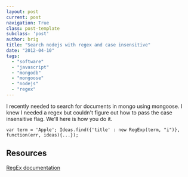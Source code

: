 ```yaml
---
layout: post
current: post
navigation: True
class: post-template
subclass: 'post'
author: brig
title: "Search nodejs with regex and case insensitive"
date: "2012-04-10"
tags:
  - "software"
  - "javascript"
  - "mongodb"
  - "mongoose"
  - "nodejs"
  - "regex"
---
```


I recently needed to search for documents in mongo using mongoose. I knew I needed a regex but couldn't figure out how to pass the case insensitive flag. We'll here is how you do it.

`var term = 'Apple'; Ideas.find({'title' : new RegExp(term, "i")}, function(err, ideas){...});`

## Resources

[RegEx documentation](https://developer.mozilla.org/en/JavaScript/Reference/Global_Objects/RegExp)
